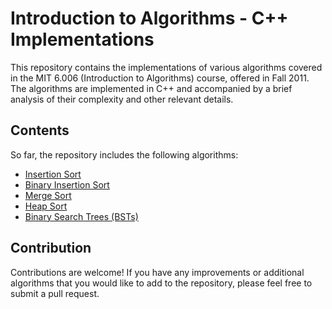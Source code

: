 # Introduction to Algorithms - C++ Implementations
This repository contains the implementations of various algorithms covered in the MIT 6.006 (Introduction to Algorithms) course, offered in Fall 2011. The algorithms are implemented in C++ and accompanied by a brief analysis of their complexity and other relevant details.

## Contents
So far, the repository includes the following algorithms:
* [Insertion Sort](https://github.com/sindhu213/MIT-6.006/blob/main/Lecture03/InsertionSort.cpp)
* [Binary Insertion Sort](https://github.com/sindhu213/MIT-6.006/blob/main/Lecture03/BinaryInsertionSort.cpp)
* [Merge Sort](https://github.com/sindhu213/MIT-6.006/blob/main/Lecture03/MergeSort.cpp)
* [Heap Sort](https://github.com/sindhu213/MIT-6.006/blob/main/Lecture04/HeapSort.cpp)
* [Binary Search Trees (BSTs)](https://github.com/sindhu213/MIT-6.006/blob/main/Lecture05/BinarySearchTrees.cpp)


## Contribution
Contributions are welcome! If you have any improvements or additional algorithms that you would like to add to the repository, please feel free to submit a pull request.

